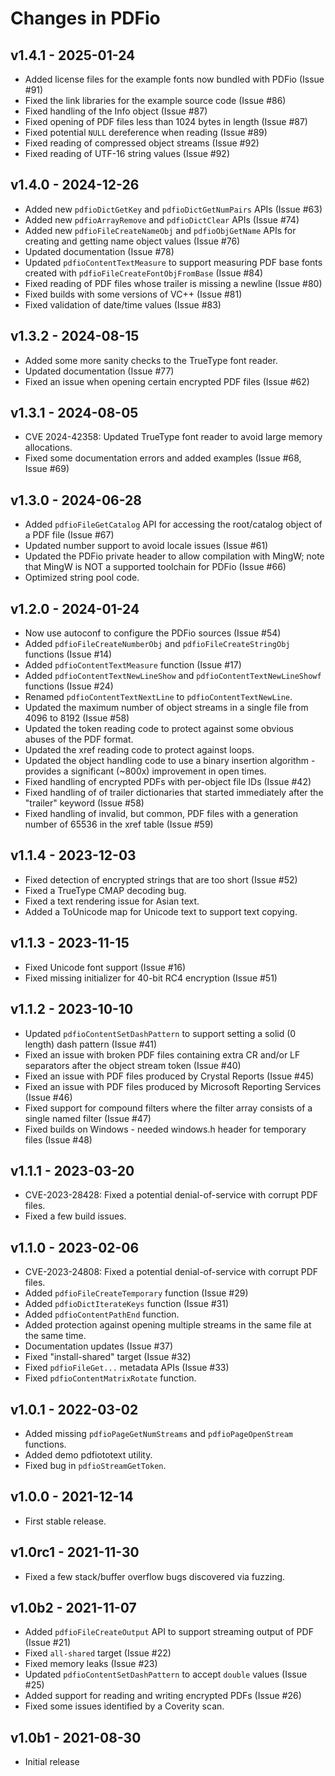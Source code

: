 Changes in PDFio
================

v1.4.1 - 2025-01-24
-------------------

- Added license files for the example fonts now bundled with PDFio (Issue #91)
- Fixed the link libraries for the example source code (Issue #86)
- Fixed handling of the Info object (Issue #87)
- Fixed opening of PDF files less than 1024 bytes in length (Issue #87)
- Fixed potential `NULL` dereference when reading (Issue #89)
- Fixed reading of compressed object streams (Issue #92)
- Fixed reading of UTF-16 string values (Issue #92)


v1.4.0 - 2024-12-26
-------------------

- Added new `pdfioDictGetKey` and `pdfioDictGetNumPairs` APIs (Issue #63)
- Added new `pdfioArrayRemove` and `pdfioDictClear` APIs (Issue #74)
- Added new `pdfioFileCreateNameObj` and `pdfioObjGetName` APIs for creating and
  getting name object values (Issue #76)
- Updated documentation (Issue #78)
- Updated `pdfioContentTextMeasure` to support measuring PDF base fonts created
  with `pdfioFileCreateFontObjFromBase` (Issue #84)
- Fixed reading of PDF files whose trailer is missing a newline (Issue #80)
- Fixed builds with some versions of VC++ (Issue #81)
- Fixed validation of date/time values (Issue #83)


v1.3.2 - 2024-08-15
-------------------

- Added some more sanity checks to the TrueType font reader.
- Updated documentation (Issue #77)
- Fixed an issue when opening certain encrypted PDF files (Issue #62)


v1.3.1 - 2024-08-05
-------------------

- CVE 2024-42358: Updated TrueType font reader to avoid large memory
  allocations.
- Fixed some documentation errors and added examples (Issue #68, Issue #69)


v1.3.0 - 2024-06-28
-------------------

- Added `pdfioFileGetCatalog` API for accessing the root/catalog object of a
  PDF file (Issue #67)
- Updated number support to avoid locale issues (Issue #61)
- Updated the PDFio private header to allow compilation with MingW; note that
  MingW is NOT a supported toolchain for PDFio (Issue #66)
- Optimized string pool code.


v1.2.0 - 2024-01-24
-------------------

- Now use autoconf to configure the PDFio sources (Issue #54)
- Added `pdfioFileCreateNumberObj` and `pdfioFileCreateStringObj` functions
  (Issue #14)
- Added `pdfioContentTextMeasure` function (Issue #17)
- Added `pdfioContentTextNewLineShow` and `pdfioContentTextNewLineShowf`
  functions (Issue #24)
- Renamed `pdfioContentTextNextLine` to `pdfioContentTextNewLine`.
- Updated the maximum number of object streams in a single file from 4096 to
  8192 (Issue #58)
- Updated the token reading code to protect against some obvious abuses of the
  PDF format.
- Updated the xref reading code to protect against loops.
- Updated the object handling code to use a binary insertion algorithm -
  provides a significant (~800x) improvement in open times.
- Fixed handling of encrypted PDFs with per-object file IDs (Issue #42)
- Fixed handling of of trailer dictionaries that started immediately after the
  "trailer" keyword (Issue #58)
- Fixed handling of invalid, but common, PDF files with a generation number of
  65536 in the xref table (Issue #59)


v1.1.4 - 2023-12-03
-------------------

- Fixed detection of encrypted strings that are too short (Issue #52)
- Fixed a TrueType CMAP decoding bug.
- Fixed a text rendering issue for Asian text.
- Added a ToUnicode map for Unicode text to support text copying.


v1.1.3 - 2023-11-15
-------------------

- Fixed Unicode font support (Issue #16)
- Fixed missing initializer for 40-bit RC4 encryption (Issue #51)


v1.1.2 - 2023-10-10
-------------------

- Updated `pdfioContentSetDashPattern` to support setting a solid (0 length)
  dash pattern (Issue #41)
- Fixed an issue with broken PDF files containing extra CR and/or LF separators
  after the object stream token (Issue #40)
- Fixed an issue with PDF files produced by Crystal Reports (Issue #45)
- Fixed an issue with PDF files produced by Microsoft Reporting Services
  (Issue #46)
- Fixed support for compound filters where the filter array consists of a
  single named filter (Issue #47)
- Fixed builds on Windows - needed windows.h header for temporary files
  (Issue #48)


v1.1.1 - 2023-03-20
-------------------

- CVE-2023-28428: Fixed a potential denial-of-service with corrupt PDF files.
- Fixed a few build issues.


v1.1.0 - 2023-02-06
-------------------

- CVE-2023-24808: Fixed a potential denial-of-service with corrupt PDF files.
- Added `pdfioFileCreateTemporary` function (Issue #29)
- Added `pdfioDictIterateKeys` function (Issue #31)
- Added `pdfioContentPathEnd` function.
- Added protection against opening multiple streams in the same file at the
  same time.
- Documentation updates (Issue #37)
- Fixed "install-shared" target (Issue #32)
- Fixed `pdfioFileGet...` metadata APIs (Issue #33)
- Fixed `pdfioContentMatrixRotate` function.


v1.0.1 - 2022-03-02
-------------------

- Added missing `pdfioPageGetNumStreams` and `pdfioPageOpenStream` functions.
- Added demo pdfiototext utility.
- Fixed bug in `pdfioStreamGetToken`.


v1.0.0 - 2021-12-14
-------------------

- First stable release.


v1.0rc1 - 2021-11-30
--------------------

- Fixed a few stack/buffer overflow bugs discovered via fuzzing.


v1.0b2 - 2021-11-07
-------------------

- Added `pdfioFileCreateOutput` API to support streaming output of PDF
  (Issue #21)
- Fixed `all-shared` target (Issue #22)
- Fixed memory leaks (Issue #23)
- Updated `pdfioContentSetDashPattern` to accept `double` values (Issue #25)
- Added support for reading and writing encrypted PDFs (Issue #26)
- Fixed some issues identified by a Coverity scan.


v1.0b1 - 2021-08-30
-------------------

- Initial release
